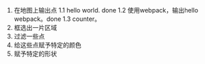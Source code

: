 1. 在地图上输出点
1.1 hello world. done
1.2 使用webpack，输出hello webpack。done
1.3 counter。
2. 框选出一片区域
3. 过滤一些点
4. 给这些点赋予特定的颜色
5. 赋予特定的形状
